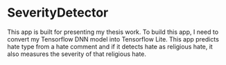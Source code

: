 # SeverityDetector
This app is built for presenting my thesis work. To build this app, I need to convert my Tensorflow DNN model into Tensorflow Lite. This app predicts hate type from a hate comment and if it detects hate as religious hate, it also measures the severity of that religious hate.
